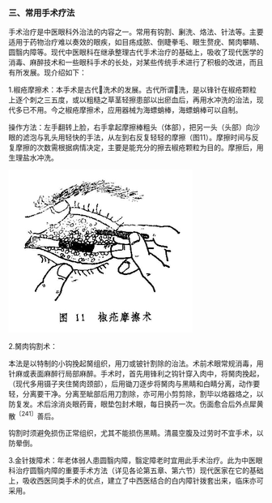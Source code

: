 ### 三、常用手术疗法

手术治疗是中医眼科外治法的内容之一。常用有钩割、劆洗、烙法、针法等。主要适用于药物治疗难以奏效的眼疾，如目疡成脓、倒睫拳毛、眼生赘疣、胬肉攀睛、圆翳内障等。现代中医眼科在继承整理古代手术治疗的基础上，吸收了现代医学的消毒、麻醉技术和一些眼科手术的长处，对某些传统手术进行了积极的改进，而且有所发展。现介绍如下：

1.椒疮摩擦术：本手术是古代𠠟洗术的发展。古代所谓𠠟洗，是以锋针在椒疮颗粒上逐个刺之三五度，或以粗糙之草茎轻擦患部以出瘀血后，再用水冲洗的治法，现代多已不用。今之椒疮摩擦术，应用器械为海螵蛸棒，海螵蛸棒可以自制。

操作方法：左手翻转上脸，右手拿起摩擦棒粗头（体部），把另一头（头部）向沙眼的滤泡与乳头用轻快的手法，从左到右反复轻轻的摩擦（图11）。摩擦时间与反复摩擦的次数需根据病情决定，主要是能充分的擦去椒疮颗粒为目的。摩擦后，用生理盐水冲洗。

<img src="img\11.jpg" style="zoom:50%;" />

2.胬肉钩割术：

本法是以特制的小钩挽起胬组织，用刀或铍针割除的治法。术前术眼常规消毒，用针麻或表面麻醉行局部麻醉。手术时，首先用锋利之钩针穿入肉中，将胬肉挽起，（现代多用镊子夹住胬肉颈部），后用锄刀逐步将胬肉与黑睛和白睛分离，动作要轻，分离要干净。分离至眦部后用刀割除，亦可用小剪剪除，割毕以烙器烙之，以防复发。术后涂消炎眼药膏，眼垫包封术眼，每日换药一次。伤面愈合后外点犀黄散<sup>〔241〕</sup>善后。

钩割时须避免损伤正常组织，尤其不能损伤黑睛。清晨空腹及过劳时不宜手术，以防晕倒。

3.金针拨障术：年老体弱人患圆翳内障，翳定障老时宜用此手术治疗。此为中医眼科治疗圆翳内障的重要手术方法（详见各论第五章、第六节）现代医家在它的基础上，吸收西医同类手术的优点，建立了中西医结合的白内障针拨套出来，临床亦可采用。
